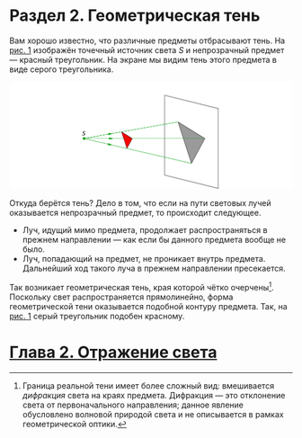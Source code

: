 # Раздел 2. Геометрическая тень
Вам хорошо известно, что различные предметы отбрасывают тень. На [рис. 1]() изображён точечный источник света $S$ и непрозрачный предмет — красный треугольник. На экране мы видим тень этого предмета в виде серого треугольника.

![Геометрическая тень](/image/Рисунок1.png)

Откуда берётся тень? Дело в том, что если на пути световых лучей оказывается непрозрачный предмет, то происходит следующее.
- Луч, идущий мимо предмета, продолжает распространяться в прежнем направлении — как если бы данного предмета вообще не было.
- Луч, попадающий на предмет, не проникает внутрь предмета. Дальнейший ход такого луча в прежнем направлении пресекается.

Так возникает геометрическая тень, края которой чётко очерчены[^1]. Поскольку свет распространяется прямолинейно, форма геометрической тени оказывается подобной контуру предмета. Так, на [рис. 1](/image/Рисунок1.png) серый треугольник подобен красному.

[^1]: Граница реальной тени имеет более сложный вид: вмешивается _дифракция_ света на краях предмета. Дифракция — это отклонение света от первоначального направления; данное явление обусловлено волновой природой света и не описывается в рамках геометрической оптики.

# [Глава 2. Отражение света](/Отражение%20света)

